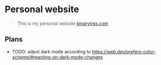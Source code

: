 # Personal website

> This is my personal website [binarytrex.com](https://binarytrex.com)

<!-- toc -->

<!-- tocstop -->

## Plans

- TODO: adpot dark mode according to https://web.dev/prefers-color-scheme/#reacting-on-dark-mode-changes
